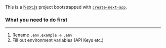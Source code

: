 This is a [Next.js](https://nextjs.org/) project bootstrapped with [`create-next-app`](https://github.com/vercel/next.js/tree/canary/packages/create-next-app).

### What you need to do first
---
1. Rename `.env.example` -> `.env`
2. Fill out environment variables (API Keys etc.)